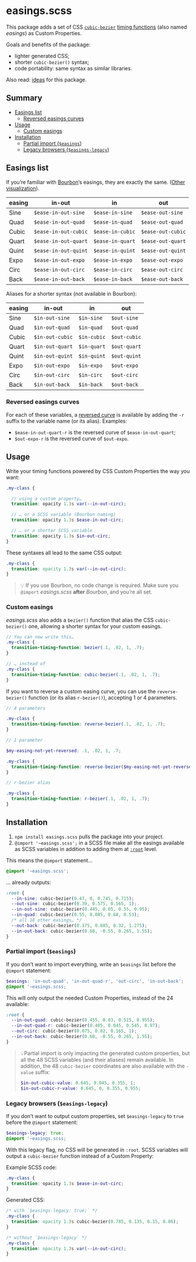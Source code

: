 # easings.scss

This package adds a set of CSS [`cubic-bezier`](https://codepen.io/seanseansean/pen/GgxrXw) [timing functions](https://developer.mozilla.org/en-US/docs/Web/CSS/transition-timing-function) (also named _easings_) as Custom Properties.

Goals and benefits of the package:
- lighter generated CSS;
- shorter `cubic-bezier()` syntax;
- code portability: same syntax as similar libraries.

Also read: [ideas](https://github.com/meduzen/easings/issues/1) for this package.

## Summary

- [Easings list](#easings-list)
  - [Reversed easings curves](#reversed-easings-curves)
- [Usage](#usage)
  - [Custom easings](#custom-easings)
- [Installation](#installation)
  - [Partial import (`$easings`)](#partial-import-easings)
  - [Legacy browsers (`$easings-legacy`)](#legacy-browsers-easings-legacy)

## Easings list

If you’re familiar with [Bourbon](https://www.bourbon.io/docs/4/#timing-functions)’s easings, they are exactly the same. ([Other visualization](https://codepen.io/slavanossar/full/ERoaBx)).

| easing | in-out | in | out |
|--|--|--|--|
| Sine | `$ease-in-out-sine`  | `$ease-in-sine`  | `$ease-out-sine` |
| Quad | `$ease-in-out-quad`  | `$ease-in-quad`  | `$ease-out-quad` |
| Cubic | `$ease-in-out-cubic`  | `$ease-in-cubic`  | `$ease-out-cubic` |
| Quart | `$ease-in-out-quart`  | `$ease-in-quart`  | `$ease-out-quart` |
| Quint | `$ease-in-out-quint`  | `$ease-in-quint`  | `$ease-out-quint` |
| Expo | `$ease-in-out-expo`  | `$ease-in-expo`  | `$ease-out-expo` |
| Circ | `$ease-in-out-circ`  | `$ease-in-circ`  | `$ease-out-circ` |
| Back | `$ease-in-out-back`  | `$ease-in-back`  | `$ease-out-back` |

Aliases for a shorter syntax (not available in Bourbon):

| easing | in-out | in | out |
|--|--|--|--|
| Sine | `$in-out-sine`  | `$in-sine`  | `$out-sine` |
| Quad | `$in-out-quad`  | `$in-quad`  | `$out-quad` |
| Cubic | `$in-out-cubic`  | `$in-cubic`  | `$out-cubic` |
| Quart | `$in-out-quart`  | `$in-quart`  | `$out-quart` |
| Quint | `$in-out-quint`  | `$in-quint`  | `$out-quint` |
| Expo | `$in-out-expo`  | `$in-expo`  | `$out-expo` |
| Circ | `$in-out-circ`  | `$in-circ`  | `$out-circ` |
| Back | `$in-out-back`  | `$in-back`  | `$out-back` |

### Reversed easings curves

For each of these variables, a [reversed curve](https://css-tricks.com/reversing-an-easing-curve) is available by adding the `-r` suffix to the variable name (or its alias). Examples:

- `$ease-in-out-quart-r` is the reversed curve of `$ease-in-out-quart`;
- `$out-expo-r` is the reversed curve of `$out-expo`.

## Usage

Write your timing functions powered by CSS Custom Properties the way you want:

```scss
.my-class {

  // using a custom property…
  transition: opacity 1.3s var(--in-out-circ);

  // … or a SCSS variable (Bourbon naming)
  transition: opacity 1.3s $ease-in-out-circ;

  // … or a shorter SCSS variable
  transition: opacity 1.3s $in-out-circ;
}
```

These syntaxes all lead to the same CSS output:
```css
.my-class {
  transition: opacity 1.3s var(--in-out-circ);
}
```

> 💡 If you use Bourbon, no code change is required. Make sure you `@import` _easings.scss_ **after** _Bourbon_, and you’re all set.

### Custom easings

*easings.scss* also adds a `bezier()` function that alias the CSS `cubic-bezier()` one, allowing a shorter syntax for your custom easings.

```scss
// You can now write this…
.my-class {
  transition-timing-function: bezier(.1, .02, 1, .7);
}

// … instead of
.my-class {
  transition-timing-function: cubic-bezier(.1, .02, 1, .7);
}
```

If you want to reverse a custom easing curve, you can use the `reverse-bezier()` function (or its alias `r-bezier()`), accepting 1 or 4 parameters.

```scss
// 4 parameters

.my-class {
  transition-timing-function: reverse-bezier(.1, .02, 1, .7);
}

// 1 parameter

$my-easing-not-yet-reversed: .1, .02, 1, .7;

.my-class {
  transition-timing-function: reverse-bezier($my-easing-not-yet-reversed);
}

// r-bezier alias

.my-class {
  transition-timing-function: r-bezier(.1, .02, 1, .7);
}
```

## Installation

1. `npm install easings.scss` pulls the package into your project.
2. `@import '~easings.scss';` in a SCSS file make all the easings available as SCSS variables in addition to adding them at [`:root`](https://developer.mozilla.org/en-US/docs/Web/CSS/:root) level.

This means the `@import` statement…
```scss
@import '~easings.scss';
```

… already outputs:

```css
:root {
  --in-sine: cubic-bezier(0.47, 0, 0.745, 0.715);
  --out-sine: cubic-bezier(0.39, 0.575, 0.565, 1);
  --in-out-sine: cubic-bezier(0.445, 0.05, 0.55, 0.95);
  --in-quad: cubic-bezier(0.55, 0.085, 0.68, 0.53);
  /* all 18 other easings… */
  --out-back: cubic-bezier(0.175, 0.885, 0.32, 1.275);
  --in-out-back: cubic-bezier(0.68, -0.55, 0.265, 1.55);
}
```

### Partial import (`$easings`)

If you don’t want to import everything, write an `$easings` list before the `@import` statement:

```scss
$easings: 'in-out-quad', 'in-out-quad-r', 'out-circ', 'in-out-back';
@import '~easings.scss;
```

This will only output the needed Custom Properties, instead of the 24 available:

```css
:root {
  --in-out-quad: cubic-bezier(0.455, 0.03, 0.515, 0.955);
  --in-out-quad-r: cubic-bezier(0.485, 0.045, 0.545, 0.97);
  --out-circ: cubic-bezier(0.075, 0.82, 0.165, 1);
  --in-out-back: cubic-bezier(0.68, -0.55, 0.265, 1.55);
}
```

> 💡Partial import is only impacting the generated custom properties, but all the 48 SCSS variables (and their aliases) remain available. In addition, the 48 `cubic-bezier` coordinates are also available with the `-value` suffix:
>
> ```scss
> $in-out-cubic-value: 0.645, 0.045, 0.355, 1;
> $in-out-cubic-r-value: 0.645, 0, 0.355, 0.955;
> ```

### Legacy browsers (`$easings-legacy`)

If you don’t want to output custom properties, set `$easings-legacy` to `true` before the `@import` statement:

```scss
$easings-legacy: true;
@import '~easings.scss;
```

With this legacy flag, no CSS will be generated in `:root`. SCSS variables will output a `cubic-bezier` function instead of a Custom Property:

Example SCSS code:
```scss
.my-class {
  transition: opacity 1.3s $ease-in-out-circ;
}
```

Generated CSS:

```css
/* with `$easings-legacy: true;` */
.my-class {
  transition: opacity 1.3s cubic-bezier(0.785, 0.135, 0.15, 0.86);
}

/* without `$easings-legacy` */
.my-class {
  transition: opacity 1.3s var(--in-out-circ);
}
```
